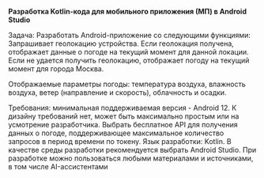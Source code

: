 **Разработка Kotlin-кода для мобильного приложения (МП) в Android Studio**

Задача: Разработать Android-приложение со следующими функциями: Запрашивает геолокацию устройства.
Если геолокация получена, отображает данные о погоде на текущий момент для данной локации.
Если не удается получить геолокацию, отображает погоду на текущий момент для города Москва.

Отображаемые параметры погоды: температура воздуха, влажность воздуха, ветер (направление и скорость), облачность и осадки.

Требования: минимальная поддерживаемая версия - Android 12.
К дизайну требований нет, может быть максимально простым или на усмотрение разработчика.
Выбрать бесплатное API для получения данных о погоде, поддерживающее максимальное количество запросов в период времени по токену. 
Язык разработки: Kotlin. В качестве среды разработки рекомендуется выбрать Android Studio. 
При разработке можно пользоваться любыми материалами и источниками, в том числе AI-ассистентами
